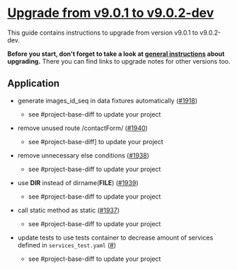 # [Upgrade from v9.0.1 to v9.0.2-dev](https://github.com/shopsys/shopsys/compare/v9.0.1...9.0)

This guide contains instructions to upgrade from version v9.0.1 to v9.0.2-dev.

**Before you start, don't forget to take a look at [general instructions](https://github.com/shopsys/shopsys/blob/7.3/UPGRADE.md) about upgrading.**
There you can find links to upgrade notes for other versions too.

## Application
- generate images_id_seq in data fixtures automatically ([#1918](https://github.com/shopsys/shopsys/pull/1918))
    - see #project-base-diff to update your project

- remove unused route /contactForm/ ([#1940](https://github.com/shopsys/shopsys/pull/1940))
    - see #project-base-diff] to update your project

- remove unnecessary else conditions ([#1938](https://github.com/shopsys/shopsys/pull/1938))
    - see #project-base-diff to update your project

- use __DIR__ instead of dirname(__FILE__) ([#1939](https://github.com/shopsys/shopsys/pull/1939))
    - see #project-base-diff to update your project

- call static method as static ([#1937](https://github.com/shopsys/shopsys/pull/1937))
    - see #project-base-diff to update your project

- update tests to use tests container to decrease amount of services defined in `services_test.yaml` ([#](https://github.com/shopsys/shopsys/pull/))
    - see #project-base-diff to update your project
